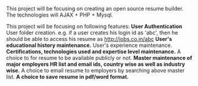 This project will be focusing on creating an open source resume builder. The technologies will AJAX + PHP + Mysql.

This project will be focusing on following features:
**User Authentication** User folder creation. e.g. if a user creates his login id as 'abc', then he should be able to access his resume as http://jobs.co.in/abc
**User's educational history maintenance.** User's experience maintenance.
**Certifications, technologies used and expertise level maintenance.** A choice to for resume to be available publicly or not.
**Master maintenance of major employers HR list and email ids, country wise as well as industry wise.** A choice to email resume to employers by searching above master list.
**A choice to save resume in pdf/word format.**
